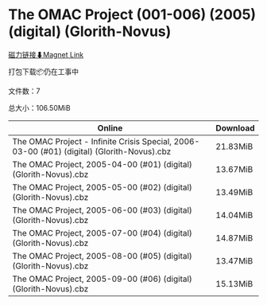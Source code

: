 # The OMAC Project (001-006) (2005) (digital) (Glorith-Novus)

[磁力链接⬇Magnet Link](magnet:?xt=urn:btih:d29b2772f00030dba164ec4ef8970d71cbc4d470&dn=The%20OMAC%20Project%20%28001-006%29%20%282005%29%20%28digital%29%20%28Glorith-Novus%29)

打包下载📦仍在工事中

文件数：7

总大小：106.50MiB

Online | Download
--- | ---
The OMAC Project - Infinite Crisis Special, 2006-03-00 (#01) (digital) (Glorith-Novus).cbz | 21.83MiB
The OMAC Project, 2005-04-00 (#01) (digital) (Glorith-Novus).cbz | 13.67MiB
The OMAC Project, 2005-05-00 (#02) (digital) (Glorith-Novus).cbz | 13.49MiB
The OMAC Project, 2005-06-00 (#03) (digital) (Glorith-Novus).cbz | 14.04MiB
The OMAC Project, 2005-07-00 (#04) (digital) (Glorith-Novus).cbz | 14.87MiB
The OMAC Project, 2005-08-00 (#05) (digital) (Glorith-Novus).cbz | 13.47MiB
The OMAC Project, 2005-09-00 (#06) (digital) (Glorith-Novus).cbz | 15.13MiB